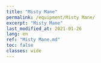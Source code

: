 ```yaml
---
title: "Misty Mane"
permalink: /equipment/Misty Mane/
excerpt: "Misty Mane"
last_modified_at: 2021-01-26
lang: en
ref: "Misty Mane.md"
toc: false
classes: wide
---
```


